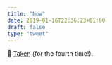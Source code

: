 ```yaml
---
title: "Now"
date: 2019-01-16T22:36:23+01:00
draft: false
type: "tweet"
---
```

&#127909; [Taken](https://en.wikipedia.org/wiki/Taken_(film)) (for the fourth time!).


